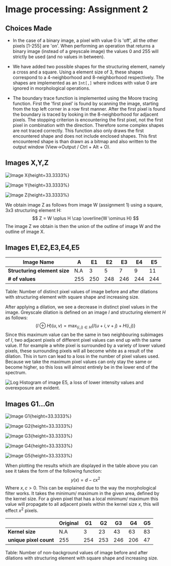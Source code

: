 # Image processing: Assignment 2

## Choices Made

- In the case of a binary image, a pixel with value 0 is 'off', all the other pixels [1-255] are 'on'. When performing an operation that returns a binary image (instead of a greyscale image) the values 0 and 255 will strictly be used (and no values in between).

- We have added two possible shapes for the structuring element, namely a cross and a square. Using a element size of 3, these shapes correspond to a 4-neighborhood and 8-neighborhood respectively. The shapes are implemented as an `Int[,]` where indices with value 0 are ignored in morphological operations.

- The boundary trace function is implemented using the Moore tracing function. First the 'first pixel' is found by scanning the image, starting from the top left corner in a row first manner. After the first pixel is found the boundary is traced by looking in the 8-neighborhood for adjacent pixels. The stopping criterion is encountering the first pixel, not the first pixel in combination with the direction. Therefore some complex shapes are not traced correctly. This function also only draws the first encountered shape and does not include enclosed shapes. This first encountered shape is than drawn as a bitmap and also written to the output window (View->Output / Ctrl + Alt + O).

## Images X,Y,Z

![Image X](results\image_x.bmp){height=33.3333%}

![Image Y](results\image_y.bmp){height=33.3333%}

![Image Z](results\image_z.bmp){height=33.3333%}

We obtain image Z as follows from image W (assignment 1) using a square, 3x3 structuring element H:
$$
Z = W \oplus H \cap \overline{W \ominus H}
$$
The image Z we obtain is then the union of the outline of image W and the outline of image X. 


## Images E1,E2,E3,E4,E5


| Image Name                   | A    | E1   | E2   | E3   | E4   | E5   |
| ---------------------------- | ---- | ---- | ---- | ---- | ---- | ---- |
| **Structuring element size** | N.A  | 3    | 5    | 7    | 9    | 11   |
| **# of values**              | 255  | 250  | 248  | 246  | 244  | 244  |

Table: Number of distinct pixel values of image before and after dilations with structuring element with square shape and increasing size.

After applying a dilation, we see a decrease in distinct pixel values in the image. Greyscale dilation is defined on an image $I$ and structuring element $H$ as follows:
$$
(I \oplus H) (u,v) = \max_{(i,j) \in H} \{I(u+i,v+j) + H(i,j)\}
$$
Since this maximum value can be the same in two neighbouring subimages of $I$, two adjacent pixels of different pixel values can end up with the same value. If for example a white pixel is surrounded by a variety of lower valued pixels, these surrounding pixels will all become white as a result of the dilation. This in turn can lead to a loss in the number of pixel values used. Because we take the maximum pixel values can only stay the same or become higher, so this loss will almost entirely be in the lower end of the spectrum.

![Log Histogram of image E5, a loss of lower intensity values and overexposure are evident.](assets\1569674635664.png)

## Images G1...Gn

![Image G1](results\g1.bmp){height=33.3333%}

![Image G2](results\g2.bmp){height=33.3333%}

![Image G3](results\g3.bmp){height=33.3333%}

![Image G4](results\g4.bmp){height=33.3333%}

![Image G5](results\g5.bmp){height=33.3333%}

When plotting the results which are displayed in the table above you can see it takes the form of the following function:
$$
y(x) = d - c x^2
$$
Where $x,c > 0$. This can be explained due to the way the morphological filter works.  It takes the minimum/ maximum in the given area, defined by the kernel size. For a given pixel that has a local minimum/ maximum this value will propagate to all adjacent pixels within the kernel size $x$, this will effect $x^2$ pixels.

|                        | **Original** | **G1** | **G2** | **G3** | **G4** | **G5** |
| ---------------------- | ------------ | ------ | ------ | ------ | ------ | ------ |
| **Kernel size**        | N.A          | 3      | 23     | 43     | 63     | 83     |
| **unique pixel count** | 255          | 254    | 253    | 246    | 206    | 47     |

Table:  Number of non-background values of image before and after dilations with structuring element with square shape and increasing size.
